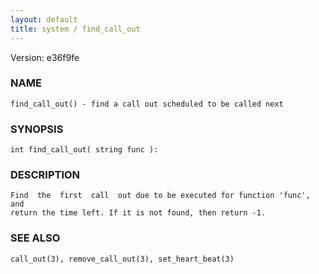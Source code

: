 ```yaml
---
layout: default
title: system / find_call_out
---
```


Version: e36f9fe




### NAME
    find_call_out() - find a call out scheduled to be called next


### SYNOPSIS
    int find_call_out( string func ):


### DESCRIPTION
    Find  the  first  call  out due to be executed for function 'func', and
    return the time left. If it is not found, then return -1.


### SEE ALSO
    call_out(3), remove_call_out(3), set_heart_beat(3)



